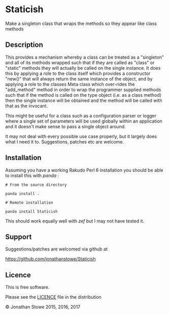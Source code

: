 # Staticish

Make a singleton class that wraps the methods so they appear like class methods

## Description

This provides a mechanism whereby a class can be treated as a "singleton"
and all of its methods wrapped such that if they are called as "class"
or "static" methods they will actually be called on the single instance.
It does this by applying a role to the class itself which provides a
constructor "new()"  that will always return the same instance of the
object, and by applying a role to the classes Meta class which over-rides
the "add_method" method in order to wrap the programmer supplied methods
such that if the method is called on the type object (i.e. as a class
method) then the single instance will be obtained and the method will
be called with that as the invocant.

This might be useful for a class such as a configuration parser or
logger where a single set of parameters will be used globally within an
application and it doesn't make sense to pass a single object around.

It may not deal with every possible use case properly, but it largely
does what I need it to.  Suggestions, patches etc are welcome.

## Installation

Assuming you have a working Rakudo Perl 6 installation you should be able to
install this with *panda* :

    # From the source directory
   
    panda install .

    # Remote installation

    panda install Staticish

This should work equally well with *zef* but I may not have tested it.

## Support

Suggestions/patches are welcomed via github at

https://github.com/jonathanstowe/Staticish

## Licence

This is free software.

Please see the [LICENCE](LICENCE) file in the distribution

© Jonathan Stowe 2015, 2016, 2017
